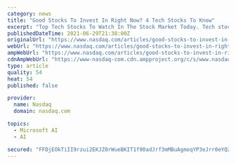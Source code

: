 ```yaml
---
category: news
title: "Good Stocks To Invest In Right Now? 4 Tech Stocks To Know"
excerpt: "Top Tech Stocks To Watch In The Stock Market Today. Tech stocks appear to be making a major comeback in the stock market now. Evidently, the tech-heavy Nasdaq composite spent most"
publishedDateTime: 2021-06-29T21:38:00Z
originalUrl: "https://www.nasdaq.com/articles/good-stocks-to-invest-in-right-now-4-tech-stocks-to-know-2021-06-29"
webUrl: "https://www.nasdaq.com/articles/good-stocks-to-invest-in-right-now-4-tech-stocks-to-know-2021-06-29"
ampWebUrl: "https://www.nasdaq.com/articles/good-stocks-to-invest-in-right-now-4-tech-stocks-to-know-2021-06-29?amp"
cdnAmpWebUrl: "https://www-nasdaq-com.cdn.ampproject.org/c/s/www.nasdaq.com/articles/good-stocks-to-invest-in-right-now-4-tech-stocks-to-know-2021-06-29?amp"
type: article
quality: 54
heat: 54
published: false

provider:
  name: Nasdaq
  domain: nasdaq.com

topics:
  - Microsoft AI
  - AI

secured: "FFDjEOkTiII9rzui2EKJZ0rWueBKIT1f90adJrf3mMBuAgmoqYP3eJrr0eYQ2BpANE7jiDk5No6aujPWJ4CHCsfRQmsfkzkYhxNsq4hNWxkG+K4P3aIS4RLPk2x0P0UwqDVcLPibeRFKhjmlCfq1HQnBa3IUBf4DpcRarZD/GOjJoAVo56FNwHtz2vSMa30xilp0W39vJj8WCWxpH1kQ41elLkjSTElWdc/GXStE832kY5xnPi87g5s6OFClKZcrOrwweXyHneRq1c9DgLtryHhfkWCSzvxqxN00HXJoh62cyIRijE/vJa53I3znIWFiAHbT+qqDtls+uxFTd7jFxiTyIdFFs/Iwl8Wj6mY5w94=;Ml+g9senQtcULKssWUJLaQ=="
---
```



